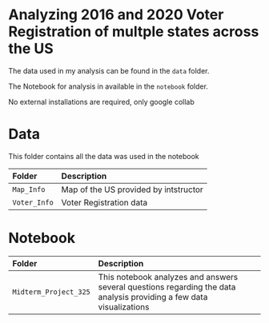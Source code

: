 # Analyzing 2016 and 2020 Voter Registration of multple states across the US   
The data used in my analysis can be found in the  `data` folder.

The Notebook for analysis in available in the `notebook` folder.

No external installations are required, only google collab

# Data
This folder contains all the data was used in the notebook

| Folder                | Description                                                                         |
|:----------------------|:------------------------------------------------------------------------------------|
| `Map_Info`         | Map of the US provided by intstructor                                  |
| `Voter_Info` | Voter Registration data                                    |

# Notebook
| Folder                | Description                                                                         |
|:----------------------|:------------------------------------------------------------------------------------|
| `Midterm_Project_325`         | This notebook analyzes and answers several questions regarding the data analysis providing a few data visualizations|
